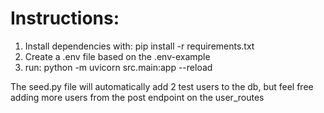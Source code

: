 # Instructions:

<ol>
  <li>Install dependencies with: pip install -r requirements.txt</li>
  <li>Create a .env file based on the .env-example</li>
  <li>run: python -m uvicorn src.main:app --reload</li>
</ol>
<p>The seed.py file will automatically add 2 test users to the db, but feel free adding more users from the post endpoint on the user_routes </p>
